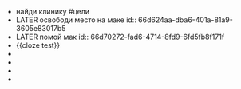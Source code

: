 - найди клинику #цели
- LATER освободи место на маке
  id:: 66d624aa-dba6-401a-81a9-3605e83017b5
- LATER помой мак
  id:: 66d70272-fad6-4714-8fd9-6fd5fb8f171f
- {{cloze test}}
-
-
-
-